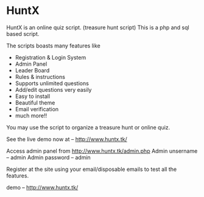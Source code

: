HuntX
=====

HuntX is an online quiz script. (treasure hunt script)
This is a php and sql based script.

The scripts boasts many features like

- Registration & Login System 
- Admin Panel
- Leader Board
- Rules & instructions
- Supports unlimited questions
- Add/edit questions very easily
- Easy to install
- Beautiful theme
- Email verification
- much more!!

You may use the script to organize a treasure hunt or online quiz.

See the live demo now at – http://www.huntx.tk/

Access admin panel from http://www.huntx.tk/admin.php
Admin unsername – admin
Admin password – admin

Register at the site using your email/disposable emails to test all the features.

demo – http://www.huntx.tk/
